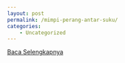 ```yaml
---
layout: post
permalink: /mimpi-perang-antar-suku/
categories:
    - Uncategorized
---
```


[Baca Selengkapnya](/01)